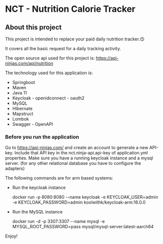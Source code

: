 # NCT - Nutrition Calorie Tracker

## About this project
This project is intended to replace your paid daily nutrition tracker.😊

It covers all the basic request for a daily tracking activity.

The open source api used for this project is: https://api-ninjas.com/api/nutrition

The technology used for this application is:
* Springboot
* Maven
* Java 11
* Keycloak - openidconnect - oauth2
* MySQL
* Hibernate
* Mapstruct
* Lombok
* Swagger - OpenAPI

### Before you run the application
Go to https://api-ninjas.com/ and create an account to generate a new API-key.
Include that API key in the nct.ninja-api.api-key of application.yml properties.
Make sure you have a running keycloak instance and a mysql server.
(for any other relational database you have to configure the adapters)

The following commands are for arm based systems:
* Run the keycloak instance


    docker run -p 8080:8080 --name keycloak -e KEYCLOAK_USER=admin -e KEYCLOAK_PASSWORD=admin koolwithk/keycloak-arm:16.0.0

* Run the MySQL instance


    docker run -d -p 3307:3307 --name mysql -e MYSQL_ROOT_PASSWORD=pass mysql/mysql-server:latest-aarch64

Enjoy!